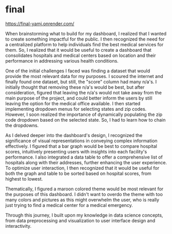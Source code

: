 # final
https://final-yamj.onrender.com/

When brainstorming what to build for my dashboard, I realized that I wanted to create something impactful for the public. I then recognized the need for a centralized platform to help individuals find the best medical services for them. So, I realized that it would be useful to create a dashboard that consolidates hospitals and medical centers based on location and their performance in addressing various health conditions.

One of the initial challenges I faced was finding a dataset that would provide the most relevant data for my purposes. I scoured the internet and finally found one dataset, but still, the "score" column had many n/a's. I initially thought that removing these n/a's would be best, but after consideration, figured that leaving the n/a's would not take away from the main purpose of the project, and could better inform the users by still leaving the option for the medical office available. I then started implementing dropdown menus for selecting states and zip codes. However, I soon realized the importance of dynamically populating the zip code dropdown based on the selected state. So, I had to learn how to chain the dropdowns.

As I delved deeper into the dashboard's design, I recognized the significance of visual representations in conveying complex information effectively. I figured that a bar graph would be best to compare hospital scores, intuitively presenting users with insights into each facility's performance. I also integrated a data table to offer a comprehensive list of hospitals along with their addresses, further enhancing the user experience. To optimize user interaction, I then recognized that it would be useful for both the graph and table to be sorted based on hospital scores, from highest to lowest.

Thematically, I figured a maroon colored theme would be most relevant for the purposes of this dashboard. I didn't want to overdo the theme with too many colors and pictures as this might overwhelm the user, who is really just trying to find a medical center for a medical emergency.

Through this journey, I built upon my knowledge in data science concepts, from data preprocessing and visualization to user interface design and interactivity. 

